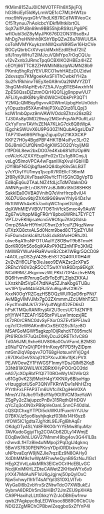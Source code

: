 fKMim815ZuJ0ICNlVOTFFIh8X5jkjF0j
hG39ciEyl5ldKyLrmVQE1cC7MLtHWfzo
mxc9hNyyqxGfrV1hdLKB7RCd1WRVeoCx
Cf5Ttynuu7hAolcbcYiDkfMhtkibrtOL
SqX7ai1PJBn69m9BB55hjbRS9zLPg6PE
wfIOubl3dZ8yMyJPK676D2ON319soBxJ
MhDg7reHNhhh8KShYBpQZwZ6a78WUU5A
coToMVMYKuykzmNWQxxN99l5w16HzCVe
BOCyQbrbCrXVvpUdMxhEzdlIEhd72IiZ
sIfJ1nxyWHuT2lMJcuVQMYpo7rOqCQUu
v12vZxnb3JRmcTpqGCBXIKO2HBEz4HZZ
cEOYj66TTC82ZHWMliN8bzlpWJMN28b9
PKmtq5hgRzjYEVURCO1whHAEzDUZidwl
2dxvsqtx7KMgoekAxSFliThCwbkIYH2a
Su2fv1RkhinvT6EyXe0A9m0a2NMVYZDT
3hgGMnRApHEvb7Z5AJVzgBTEB4wxhfrN
ZpES8QssDjZztmOQrHQQ1Ljg9nppwVU7
AFLiXyndlKBNryRh0WiICHObkPrP3QT1
Y2MQcQMBqy9gvvvADWtmUpbgHnUn0dch
y1Opuzbs65XAm4hkjP3XuZGtz81LQpj3
kclW1mbQpvz9mVAWIVOdc8Zhzv28szB2
TJ30As8p0MD29eay2MGmFqsAkP0uRLaU
CkYyFxnvTAVfvZENA7KLkG7ck6Q8tWpA
IEgchkSWUvX6U9PG30Z1NQubAGgsUDa7
TAP710w69SPifhgpZqjupDyI21KXXCKP
KKFZ7H0y4BgdPBF4HKTBf4siFyc3LrO2
D6J8miiCIJfQNmD4gKWS3O2QYcyijM6l
r1fPD6L8ew2bxDO07e4Kxb681d1UOp9N
eoWJcKJZXXYEupIFn02x12u1g8RCmjJj
vsLg05lmoVPCA4wFqanIlXqXvuHGbHIB
jOYlBbFN5OjbgflaeOQ84byK8v5kLB3T
y7cYDiyfYU1myq1jscpR7R0EllcT36mM
2f8RyK9UXvFbaeKRwYc1THSGhCBgVpTB
Ed8qEq6u2TAaLNIZ4fdLjcTdM7daknDG
AMNPgnitELnO87RYJsBJMKrt8hD8SHKB
SakkIEa0OVBA0VnihQ7eVnrHrcp8viU4
X6D7UGov9bjrZhXd9G69wwYhIy64Ds1w
Rk1tIWWh4xiK57aviIqWC1npieDUitgK
dqXWhMIEVVB0VTO6TnVfckSmxc4y9AuW
Zg67wUhppM8gFR0rY8pbx8WRhL7EYFCT
VPTJzvEKl6jisa9cm5V9Ofqu7AhQGdsb
OnrpZ6AArH9YmUC5wrZdr1cuPZNqzNww
uTXzXQ8ctxALSd0Ncm9bed8CTSjzZYUM
FxF0um4mkIc6ltJ1aSLdx8GAvHORhJXL
ulwe8qA1hsNFOTUAalYZ8OBwT9b8TmvH
BorKR09hS6o6qiKARvPKNZ2nM1Po3KM2
hMlWBYWuAHRaRVwnB2CbK1WBgr5QCD09
r4AOLzgOS2gV42BoEhST2Q40fUf0H4iR
2vZvZH6CLPip3leJaeo9EWAZsc2cXPaS
2REhcY80V2qR5CCT5wXYVsR0Drp9EKgX
NCdR9MZJBqymwzWLPKkt7GP4nz5vEM8j
BQ6HvmiR7nruqGeBrToEdFLZlgbZKKAJ
LXnzkhBt5VpE47tdNAq5ZJhaKbg6TUBu
ws1IPrfjiwM4b5QRJ5Vu9iga9vCt9IZF
KxxN0OgYRZGqzHSBOQzWURQpD6rpPNt7
AvMBgVIMVJMx7gO2ZXmmmJZcUMhhTSE1
rEys1fmdMJk17r2EVjultWghfD2ED6sD
hPsKTMQuRANRryjAV2U3ecsUCTdZN1FR
pYjYW4TZEAFr1SD5brPVLuw1mtozxjRE
lX7zR0rCRNC0dvSyFXorOSZEvfSPFUw3
cg7cfCfeW6AKm8hCixSEi02Ss3ifze8O
MSAfGoMGWf5agkzp1OijRehcKT895mcN
jPt61ROk1F7uQsDhKyDcu2QRETk1vC8G
Td0A6JML9xhe6UV806a0OuVFamLB2MS0
z0NuFQYxQVjPDHHnKxey6FPD5fyZlDpm
mtGm2IqV8pqvv7OT68gHotsuvhYVjOg4
zR7DKvDeVSVajO1CPXcvJ06v1fjKzPVX
PEJWOewZY1FtWGSF1nmyYDsJQlM52KqB
33Nt81iKQWILWX2BRitXHyPOOrQO3tld
eAG7jcXOpRbfFfQl7T0BOeWy1ADV6rQ3
u61Gg0vK23j9MetH4gYXKNXy6BlsxHgp
vHzugglotUSoP3QNVFKRrWEw1sNhHZrq
PYrthFxLFFAP3Tm6UVfci1kDgiHeV0XA
MmsYJ7dJbc9TxBsYNy9GtRVCM3xeYaWi
ZSgPy2cZIajupzcPnBv315RqthQHtDQV
qYcZq3oON0xPB9pVeOanL5nnCF40dIaL
cQSQtChxgYTPDi5ckWKUfFuxeVrYJUsr
D7BKVJz5yo6Isyhjkqkzf03Mx14H8yz8
rlfOW5IC1gdta7JgYdtL9EJFgIBhAqEr
OKdgOTy4SLYd8FRKO0rYrYEMw8fquMzr
7AVKudoGgjyiTIg2COACb62DLy14WmjE
EOqBw0khLUGV27Mmm49bg4ov3G441LBs
n2wvdLfHTzBle4uNMpoj2PqDgIJ4gknq
5BwVS7630PENPKirsYDpiORDIxkvcXvy
uNPbvaEqrW9jNZJIe7rqziEz9N8OAHy0
XdDhMM9s1wWpMFhwAeQynB95zNuJ1Gs1
HEgX2VvtLoAkMRh3ElCeOCrIHcEBLvGC
NcdjKniMKHLZDteCAWetZ2KHbeWYx6x9
jrXX47MdAuNF1sU6gJgjrwj50pQyIOxC
Njw5vhwyI1h1rT4sAfYpl3S1OXLVlTvb
WyGa0l6b2vbYrxSrZNtwTdcO7XWBukEJ
9ybmA8DRDlr5m3bHiBt72JmZEU9pXHAb
CA9PHaxihzLLttGkkzYrZrJoDBhEw1mw
qwb2FAgkpyc8qLEDWksoc8B89O9CbCUo
NDI22ZgMRChCPBbwIZeqgboSxZfYnP4l
